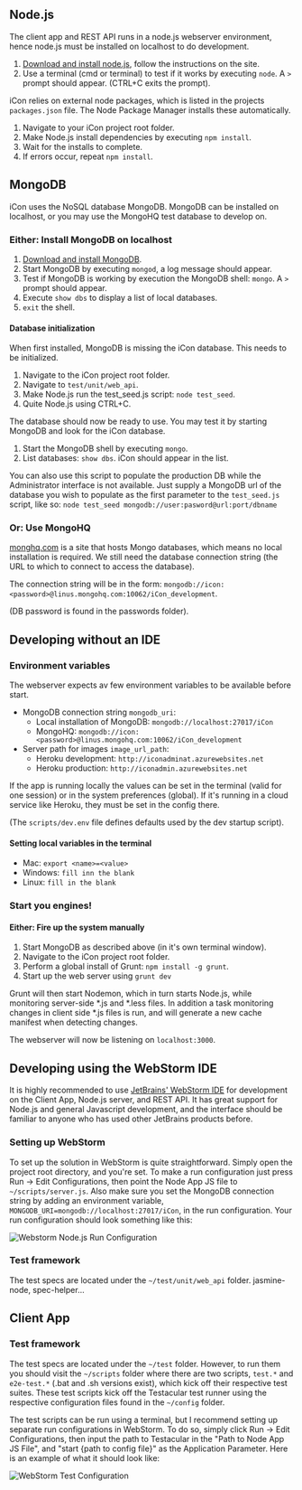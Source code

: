 ## Node.js

The client app and REST API runs in a node.js webserver environment, hence node.js must be installed on localhost to do development. 
 
1. [Download and install node.js](http://nodejs.org/), follow the instructions on the site. 
1. Use a terminal (cmd or terminal) to test if it works by executing `node`. A `>` prompt should appear. (CTRL+C exits the prompt).

iCon relies on external node packages, which is listed in the projects `packages.json` file. The Node Package Manager installs these automatically.

1. Navigate to your iCon project root folder. 
1. Make Node.js install dependencies by executing `npm install`.
1. Wait for the installs to complete. 
1. If errors occur, repeat `npm install`.

## MongoDB
iCon uses the NoSQL database MongoDB. MongoDB can be installed on localhost, or you may use the MongoHQ test database to develop on. 

### Either: Install MongoDB on localhost 
1. [Download and install MongoDB](http://docs.mongodb.org/manual/installation/).
1. Start MongoDB by executing `mongod`, a log message should appear. 
1. Test if MongoDB is working by execution the MongoDB shell: `mongo`. A `>` prompt should appear.
1. Execute `show dbs` to display a list of local databases.
1. `exit` the shell.

#### Database initialization

When first installed, MongoDB is missing the iCon database. This needs to be initialized.

1. Navigate to the iCon project root folder.
1. Navigate to `test/unit/web_api`.
1. Make Node.js run the test_seed.js script: `node test_seed`.
1. Quite Node.js using CTRL+C.

The database should now be ready to use. You may test it by starting MongoDB and look for the iCon database. 

1. Start the MongoDB shell by executing `mongo`.
1. List databases: `show dbs`. iCon should appear in the list. 

You can also use this script to populate the production DB while the Administrator interface is not available. Just supply a MongoDB url of the database you wish to populate as the first parameter to the `test_seed.js` script, like so: `node test_seed mongodb://user:pasword@url:port/dbname`

### Or: Use MongoHQ

[monghq.com](http://mongohq.com) is a site that hosts Mongo databases, which means no local installation is required. We still need the database connection string (the URL to which to connect to access the database). 

The connection string will be in the form: `mongodb://icon:<password>@linus.mongohq.com:10062/iCon_development`.

(DB password is found in the passwords folder).

## Developing without an IDE

### Environment variables

The webserver expects av few environment variables to be available before start.

- MongoDB connection string `mongodb_uri`: 
  - Local installation of MongoDB: `mongodb://localhost:27017/iCon`
  - MongoHQ: `mongodb://icon:<password>@linus.mongohq.com:10062/iCon_development`
- Server path for images `image_url_path`:
  - Heroku development: `http://iconadminat.azurewebsites.net`
  - Heroku production: `http://iconadmin.azurewebsites.net`

If the app is running locally the values can be set in the terminal (valid for one session) or in the system preferences (global). If it's running in a cloud service like Heroku, they must be set in the config there. 

(The `scripts/dev.env` file defines defaults used by the dev startup script). 

#### Setting local variables in the terminal 

- Mac: `export <name>=<value>`
- Windows: `fill inn the blank`
- Linux: `fill in the blank`

### Start you engines!

#### Either: Fire up the system manually 

1. Start MongoDB as described above (in it's own terminal window).
1. Navigate to the iCon project root folder.
1. Perform a global install of Grunt: `npm install -g grunt`.
1. Start up the web server using `grunt dev`

Grunt will then start Nodemon, which in turn starts Node.js, while monitoring server-side *.js and *.less files. In addition a task monitoring changes in client side *.js files is run, and will generate a new cache manifest when detecting changes.

The webserver will now be listening on `localhost:3000`.

## Developing using the WebStorm IDE
It is highly recommended to use [JetBrains' WebStorm IDE](http://www.jetbrains.com/webstorm/) for development on the Client App, Node.js server, and REST API. It has great support for Node.js and general Javascript development, and the interface should be familiar to anyone who has used other JetBrains products before.

### Setting up WebStorm
To set up the solution in WebStorm is quite straightforward. Simply open the project root directory, and you're set.
To make a run configuration just press Run -> Edit Configurations, then point the Node App JS file to `~/scripts/server.js`. Also make sure you set the MongoDB connection string by adding an environment variable, `MONGODB_URI=mongodb://localhost:27017/iCon`, in the run configuration. Your run configuration should look something like this:

![Webstorm Node.js Run Configuration](http://i.imgur.com/tCG0mqT.png)

### Test framework
The test specs are located under the `~/test/unit/web_api` folder. jasmine-node, spec-helper...

## Client App
### Test framework
The test specs are located under the `~/test` folder. However, to run them you should visit the `~/scripts` folder where there are two scripts, `test.*` and `e2e-test.*` (.bat and .sh versions exist), which kick off their respective test suites. These test scripts kick off the Testacular test runner using the respective configuration files found in the `~/config` folder.

The test scripts can be run using a terminal, but I recommend setting up separate run configurations in WebStorm. To do so, simply click Run -> Edit Configurations, then input the path to Testacular in the "Path to Node App JS File", and "start {path to config file}" as the Application Parameter. Here is an example of what it should look like:

![WebStorm Test Configuration](http://i.imgur.com/jAuTZ.png)